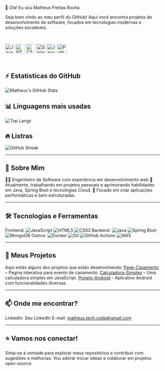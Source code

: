 👋 Olá! Eu sou Matheus Freitas Rocha

Seja bem vindo ao meu perfil do GitHub! Aqui você encontra projetos de desenvolvimento de software, focados em tecnologias modernas e soluções escaláveis.

<br>

<p align="left">
  <img src="https://unpkg.com/simple-icons@latest/icons/java.svg" alt="Java" width="30" height="30" style="vertical-align: middle;">
  <img src="https://unpkg.com/simple-icons@latest/icons/html5.svg" alt="HTML5" width="30" height="30" style="vertical-align: middle;">
  <img src="https://unpkg.com/simple-icons@latest/icons/css3.svg" alt="CSS3" width="30" height="30" style="vertical-align: middle;">
  <img src="https://unpkg.com/simple-icons@latest/icons/spring-boot.svg" alt="Spring Boot" width="30" height="30" style="vertical-align: middle;">
  <img src="https://unpkg.com/simple-icons@latest/icons/javascript.svg" alt="JavaScript" width="30" height="30" style="vertical-align: middle;">
  <img src="https://unpkg.com/simple-icons@latest/icons/python.svg" alt="Python" width="30" height="30" style="vertical-align: middle;">
</p>

<br>

## ⚡ Estatísticas do GitHub
![Matheus's GitHub Stats](https://github-readme-stats.vercel.app/api?username=MatheusTechCode&show_icons=true&theme=dracula)

## 📊 Linguagens mais usadas
![Top Langs](https://github-readme-stats.vercel.app/api/top-langs/?username=MatheusTechCode&layout=compact&theme=dracula)

## 🔥 Listras
![GitHub Streak](https://streak-stats.demolab.com?user=MatheusTechCode&theme=dracula&hide_border=true)

---

## 🚀 Sobre Mim

👨‍💻 Engenheiro de Software com experiência em desenvolvimento web
🌱 Atualmente, trabalhando em projetos pessoais e aprimorando habilidades em Java, Spring Boot e tecnologias Cloud.
🎯 Focado em criar aplicações performáticas e bem estruturadas.

---

## 🛠️ Tecnologias e Ferramentas

Frontend: ![JavaScript](https://img.shields.io/badge/JavaScript-F7DF1E?style=flat-square&logo=javascript&logoColor=black) ![HTML5](https://img.shields.io/badge/HTML5-E34F26?style=flat-square&logo=html5&logoColor=white) ![CSS3](https://img.shields.io/badge/CSS3-1572B6?style=flat-square&logo=css3&logoColor=white)
Backend: ![Java](https://img.shields.io/badge/Java-ED8B00?style=flat-square&logo=openjdk&logoColor=white) ![Spring Boot](https://img.shields.io/badge/Spring_Boot-6DB33F?style=flat-square&logo=spring-boot&logoColor=white) ![MongoDB](https://img.shields.io/badge/MongoDB-47A248?style=flat-square&logo=mongodb&logoColor=white)
Outros: ![Docker](https://img.shields.io/badge/Docker-2496ED?style=flat-square&logo=docker&logoColor=white) ![Git](https://img.shields.io/badge/Git-F05032?style=flat-square&logo=git&logoColor=white) ![GitHub Actions](https://img.shields.io/badge/GitHub_Actions-2088FF?style=flat-square&logo=github-actions&logoColor=white) ![AWS](https://img.shields.io/badge/AWS-232F3E?style=flat-square&logo=amazon-aws&logoColor=white)

---

## 📌 Meus Projetos

Aqui estão alguns dos projetos que estão desenvolvendo:
[Page-Casamento](https://github.com/MatheusTechCode/Page-Casamento) – Página interativa para evento de casamento.
[Calculadora-Simples](https://github.com/MatheusTechCode/Calculadora-Simples) – Uma calculadora simples em JavaScript.
[Projeto-Android](https://github.com/MatheusTechCode/Projeto-Android) – Aplicativo Android com funcionalidades diversas.

---

## 📫 Onde me encontrar?

LinkedIn: Seu LinkedIn
E-mail: matheus.tech.code@gmail.com

---

## ⭐ Vamos nos conectar!

Sinta-se à vontade para explorar meus repositórios e contribuir com sugestões e melhorias. Vou adorar trocar ideias e colaborar em projetos open-source.
